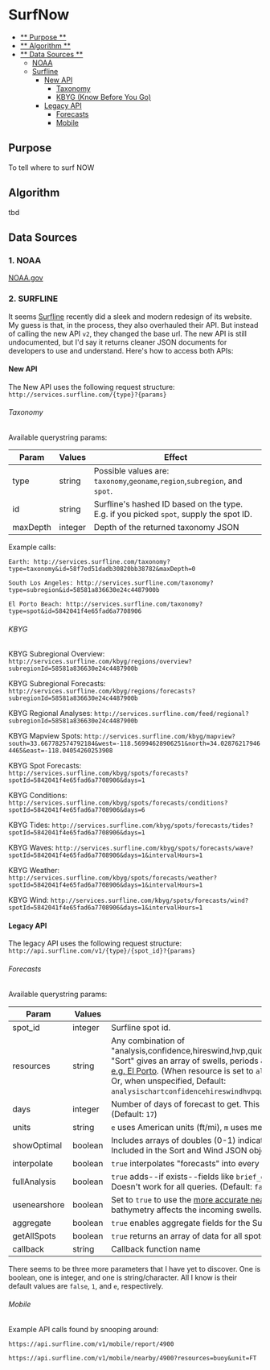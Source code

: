 # SurfNow

- [** Purpose **](#purpose)
- [** Algorithm **](#algorithm)
- [** Data Sources **](#data-sources)
    - [NOAA](#1.-noaa)
    - [Surfline](#2.-surfline)
        - [New API](#new-api)
            - [Taxonomy ](#taxonomy)
            - [KBYG (Know Before You Go) ](#kbyg)
        - [Legacy API](#legacy-api)
            - [Forecasts](#forecasts)
            - [Mobile](#mobile)

## Purpose

To tell where to surf NOW

## Algorithm

tbd

## Data Sources

### 1. NOAA

[NOAA.gov](noaa.gov)


### 2. SURFLINE

It seems [Surfline](surfline.com) recently did a sleek and modern redesign of its website. My guess is that, in the process, they also overhauled their API. But instead of calling the new API `v2`, they changed the base url. The new API is still undocumented, but I'd say it returns cleaner JSON documents for developers to use and understand. Here's how to access both APIs:

#### New API
The New API uses the following request structure: `http://services.surfline.com/{type}?{params}`

###### Taxonomy

Available querystring params:

Param|Values|Effect
-----|------|------
type|string|Possible values are: `taxonomy`,`geoname`,`region`,`subregion`, and `spot`.
id|string|Surfline's hashed ID based on the type. E.g. if you picked `spot`, supply the spot ID.
maxDepth|integer|Depth of the returned taxonomy JSON

Example calls:
```
Earth: http://services.surfline.com/taxonomy?type=taxonomy&id=58f7ed51dadb30820bb38782&maxDepth=0

South Los Angeles: http://services.surfline.com/taxonomy?type=subregion&id=58581a836630e24c4487900b

El Porto Beach: http://services.surfline.com/taxonomy?type=spot&id=5842041f4e65fad6a7708906
```
###### KBYG

KBYG Subregional Overview:
`http://services.surfline.com/kbyg/regions/overview?subregionId=58581a836630e24c4487900b`

KBYG Subregional Forecasts:
`http://services.surfline.com/kbyg/regions/forecasts?subregionId=58581a836630e24c4487900b`

KBYG Regional Analyses:
`http://services.surfline.com/feed/regional?subregionId=58581a836630e24c4487900b`

KBYG Mapview Spots:
`http://services.surfline.com/kbyg/mapview?south=33.667782574792184&west=-118.56994628906251&north=34.028762179464465&east=-118.04054260253908`

KBYG Spot Forecasts:
`http://services.surfline.com/kbyg/spots/forecasts?spotId=5842041f4e65fad6a7708906&days=1`

KBYG Conditions:
`http://services.surfline.com/kbyg/spots/forecasts/conditions?spotId=5842041f4e65fad6a7708906&days=6`

KBYG Tides:
`http://services.surfline.com/kbyg/spots/forecasts/tides?spotId=5842041f4e65fad6a7708906&days=1`

KBYG Waves:
`http://services.surfline.com/kbyg/spots/forecasts/wave?spotId=5842041f4e65fad6a7708906&days=1&intervalHours=1`

KBYG Weather:
`http://services.surfline.com/kbyg/spots/forecasts/weather?spotId=5842041f4e65fad6a7708906&days=1&intervalHours=1`

KBYG Wind:
`http://services.surfline.com/kbyg/spots/forecasts/wind?spotId=5842041f4e65fad6a7708906&days=1&intervalHours=1`


#### Legacy API
The legacy API uses the following request structure: `http://api.surfline.com/v1/{type}/{spot_id}?{params}`

###### Forecasts

Available querystring params:

Param|Values|Effect
-----|------|------
spot_id|integer|Surfline spot id.
resources|string|Any combination of "analysis,confidence,hireswind,hvp,quickspot,sort,surf,surflineweather,tide,ureport,watertemp,weather,wind". "Sort" gives an array of swells, periods & heights that are used for the forecast tables on spot forecast pages [e.g. El Porto](https://www.surfline.com/surf-report/el-porto/5842041f4e65fad6a7708906/forecast). (When resource is set to `all`, you get `analysisconfidencehvpsortsurftidewatertempweatherwind`. Or, when unspecified, Default: `analysischartconfidencehireswindhvpquickspotsortsurfsurflineweathertideureportwatertempweatherwind`)
days|integer|Number of days of forecast to get. This seems to cap out at 16 for Wind and 25 for Surf. (Credit source) (Default: `17`)
units|string|`e` uses American units (ft/mi), `m` uses metric (Default: `e`)
showOptimal|boolean|Includes arrays of doubles (0-1) indicating whether each wind & swell forecast is optimal for this spot or not. Included in the Sort and Wind JSON object. (Default: `false`)
interpolate|boolean|`true` interpolates "forecasts" into every 3 hours instead of the default every 6. (Default: `false`)
fullAnalysis|boolean|`true` adds--if exists--fields like `brief_outlook`, `best_bet`, and `extended_outlook` to the Analysis JSON object. Doesn't work for all queries. (Default: `false`)
usenearshore|boolean|Set to `true` to use the [more accurate nearshore models](http://www.surfline.com/surf-science/what-is-lola---forecaster-blog_61031/) that take into account how each spot's unique bathymetry affects the incoming swells. (Credit source) (Deafult: `false`)
aggregate|boolean|`true` enables aggregate fields for the Surf resource. Doesn't work for all queries. (Default: `false`)
getAllSpots|boolean|`true` returns an array of data for all spots in the same region as `spot_id` (Default: `false`)
callback|string|Callback function name

There seems to be three more parameters that I have yet to discover. One is boolean, one is integer, and one is string/character. All I know is their default values are `false`, `1`, and `e`, respectively.

###### Mobile
Example API calls found by snooping around:
```
https://api.surfline.com/v1/mobile/report/4900

https://api.surfline.com/v1/mobile/nearby/4900?resources=buoy&unit=FT
```
